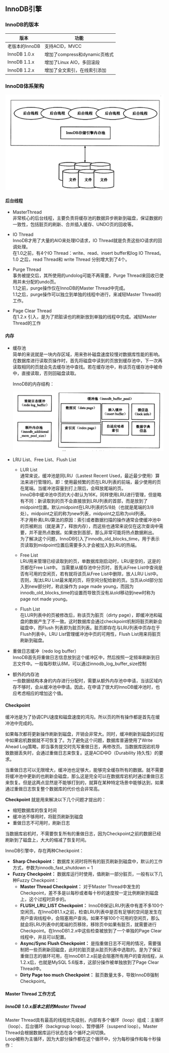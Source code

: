 ## InnoDB引擎

### InnoDB的版本

版本|功能
-|-
老版本的InnoDB|支持ACID，MVCC
InnoDB 1.0.x | 增加了compress和dynamic页格式
InnoDB 1.1.x | 增加了Linux AIO，多回滚段
InnoDB 1.2.x | 增加了全文索引，在线索引添加

### InnoDB体系架构

![InnoDB体系架构](./res/InnoDB体系架构.png)

#### 后台线程
- MasterThread  
    非常核心的后台线程，主要负责将缓存池的数据异步刷新到磁盘，保证数据的一致性，包括脏页的刷新、合并插入缓存、UNDO页的回收等。

- IO Thread  
    InnoDB才用了大量的AIO来处理IO请求，IO Thread就是负责这些IO请求的回调处理。  
    在1.0之前，有4个IO Thread：write、read、insert buffer和log IO Thread。  
    1.0 之后，read Thread和 write Thread 分别增大到了4个。

- Purge Thread  
    事务被提交后，其所使用的undolog可能不再需要，Purge Thread来回收已使用并未分配的undo页。  
    1.1之前，purge操作仅在InnoDB的Master Thread中完成。  
    1.1之后，purge操作可以独立到单独的线程中进行，来减轻Master Thread的工作。

- Page Clear Thread  
    在1.2.x 引入，是为了把脏读也的刷新放到单独的线程中完成。减轻Master Thread的工作

#### 内存
- 缓存池  
    简单的来说就是一块内存区域，用来弥补磁盘速度较慢对数据库性能的影响。在数据库进行读取页操作时，首先将磁盘中读到的页放到缓存池中，下一次再读取相同的页就会先去缓存池中查找。若在缓存池中，称该页在缓存池中被命中，直接读取，否则回磁盘读取。  

    InnoDB的内存结构：

    ![InnoDB的内存结构](./res/InnoDB的内存结构.png)

- LRU List、Free List、Flush List  
    - LUR List  
        通常来说，缓冲池是同LRU（Lastest Recent Used，最近最少使用）算法来进行管理的。即：使用最频繁的页在LRU列表的前端，最少使用的页在尾端。当缓冲池容量到打上限后，会释放尾端的页。  
        InnoDB中缓冲池中页的大小默认为16K，同样使用LRU进行管理，但是略有不同：新读取到的页不会直接放到LRU列表的首部，而是放到了midpoint位置。默认midpoint在LRU列表的5/8处（也就是尾端的3/8处）。midpoint之前的称为new列表，midpoint之后称为old列表。  
        不才用朴素LRU算法的原因：索引或者数据扫描的操作通常会使缓冲池中的页被刷出（就是满了，释放内存），而这些也通常来说仅在这次查询中需要，并不是热点数据。如果放到首部，那么非常可能将热点数据刷出。  
        为了解决这个问题，InnoDB引入了innodb_old_blocks_time，用于表示页读取到midpoint位置后需要多久才会被加入到LRU的热端。  
    
    - Free List  
        LRU用来管理已经读取到的页，单数据库刚启动时，LRU是空的，这是的页都在Free List中。
        当需要从缓存池中分页时，首先从Free List中查询是否有可用的空闲页，若有就将该页从Free List中删除，放人LRU List中。否则，淘汰LRU List最末尾的页，将空间分配给新的页。当页从old部分加入到new部分时，称此操作为 page made young，而因为 innodb_old_blocks_time的设置而导致页没有从old移动到new时称为 page not made young。

    - Flush List  
        在LUR列表中的页被修改后，称该页为脏页（dirty page），即缓冲池和磁盘的数据产生了不一致。这时数据库会通过checkpoint机制将脏页刷新会磁盘中，而Flush 列表即为脏页列表。脏页即存在与LRU列表中页存在于Flush列表中。LRU List管理缓冲池中页的可用性，Flush List用来将脏页刷新到磁盘。  

- 重做日志缓冲（redo log buffer）  
    InnoDB首先将重做日志信息放到这个缓冲区中，然后按照一定频率刷新到日志文件中。一般每秒默认8M，可以通过innodb_log_buffer_size控制

- 额外的内存池  
    一些数据结构本身的内存进行分配时，需要从额外内存池中申请，当该区域内存不够时，会从缓冲池中申请。因此，在申请了很大的InnoDB缓冲池时，也应考虑相应的增加这个值。  

#### Checkpoint

缓冲池是为了协调CPU速度和磁盘速度的鸿沟。所以页的所有操作都是首先在缓冲池中完成的。  

如果每次都将更新操作刷新到磁盘，开销会非常大。同时，缓冲刷新到磁盘的过程中如果宕机数据就不可恢复了。为了避免这个问题，数据库普遍使用了Write Ahead Log策略，即当事务提交时先写重做日志，再修改页。当数据库因宕机导致数据丢失时，会通过重做日志来恢复。这是ACID中D（Durability 持久性）的要求。  

当重做日志可以无限增大，缓冲池也足够大，能够完全缓存所有的数据。就不需要将缓冲池中更新的也刷新会磁盘，那么这是完全可以在数据库宕机时通过重做日志来恢复。但是这两点显然是不能够打到的，就算在某种特定场景中能够达到，如果通过重做日志恢复整个数据库的代价也会非常高。  

**Checkpoint** 就是用来解决以下几个问题才提出的：  
- 缩短数据库的恢复时间  
- 缓冲池不够用时，将脏页刷新到磁盘  
- 重做日志不可用时，刷新日志

当数据库宕机时，不需要恢复所有的重做日志，因为Checkpoint之前的数据已经刷新到了磁盘上，大大的缩减了恢复时间。  

InnoDB引擎中，存在两种Checkpoint：  
- **Sharp Checkpoint：** 数据库关闭时将所有的脏页刷新到磁盘中，默认的工作方式，参数为innodb_fast_shutdown = 1  
- **Fuzzy Checkpoint：** 数据库运行时使用，值刷新一部分脏页，一般有以下几种Fuzzy Checkpoint：
    - **Master Thread Checkpoint：** 对于Master Thread中发生的Checkpoint，差不多是以每秒或者每十秒的速度按一定比例刷新到磁盘上，这个过程时异步的。  
    - **FLUSH_LRU_LIST Checkpoint：** InnoDB保证LRU列表中有差不多100个空闲页。在InnoDB1.1.x之前，检查LRU列表中是否有足够的空间是发生在用户查询线程中，会阻塞用户查询。如果不够100个可用的空闲页，那么就会将LRU列表中的尾端的页移除，移除页中如果有脏页，就需要进行Checkpoint。在InnoDB1.2.x中这些检查被放到了一个单独的Page Clear线程中，并且可以配置。  
    - **Async/Sync Flush Checkpoint：** 是指重做日志不可用的情况，需要强制把一些页刷新回磁盘，此时的脏页是从脏页列表中选取的。是为了保证重做日志的循环可用，在InnoDB1.2.x前是会阻塞所有用户的查询线程，从1.2.x后，也就是MySQL 5.6版本，这部分操作被单独放到了Page Clear Thread中。  
    - **Dirty Page too much Checkpoint：** 脏页数量太多，导致InnoDB强制Checkpoint。  

#### Master Thread 工作方式
##### InnoDB 1.0.x版本之前的Master Thread
Master Thread具有最高的线程优先级别，内部有多个循环（loop）组成：主循环（loop）、后台循环（backgroup loop）、暂停循环（suspend loop）。Master Thread会根据数据库运行状态在各个循环之间切换。  
Loop被称为主循环，因为大部分操作都在这个循环中，分为每秒操作和每十秒操作：
